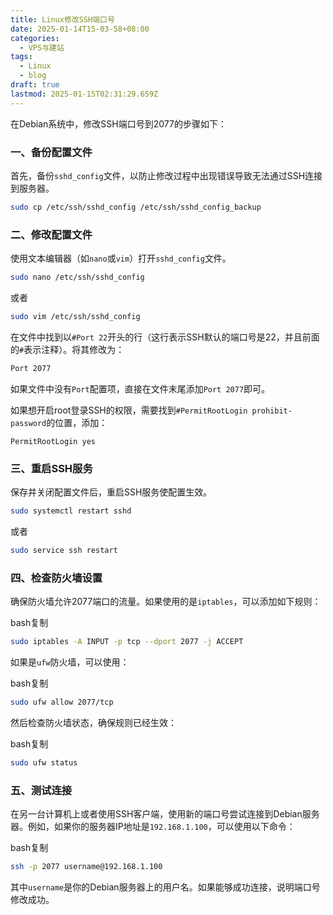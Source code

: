 ```yaml
---
title: Linux修改SSH端口号
date: 2025-01-14T15-03-58+08:00
categories:
  - VPS与建站
tags:
  - Linux
  - blog
draft: true
lastmod: 2025-01-15T02:31:29.659Z
---
```

在Debian系统中，修改SSH端口号到2077的步骤如下：

### 一、备份配置文件

首先，备份`sshd_config`文件，以防止修改过程中出现错误导致无法通过SSH连接到服务器。

```bash
sudo cp /etc/ssh/sshd_config /etc/ssh/sshd_config_backup
```

### 二、修改配置文件

使用文本编辑器（如`nano`或`vim`）打开`sshd_config`文件。

```bash
sudo nano /etc/ssh/sshd_config
```

或者

```bash
sudo vim /etc/ssh/sshd_config
```

在文件中找到以`#Port 22`开头的行（这行表示SSH默认的端口号是22，并且前面的`#`表示注释）。将其修改为：

```bash
Port 2077
```

如果文件中没有`Port`配置项，直接在文件末尾添加`Port 2077`即可。

如果想开启root登录SSH的权限，需要找到`#PermitRootLogin prohibit-password`的位置，添加：

```
PermitRootLogin yes
```

### 三、重启SSH服务

保存并关闭配置文件后，重启SSH服务使配置生效。

```bash
sudo systemctl restart sshd
```

或者

```bash
sudo service ssh restart
```

### 四、检查防火墙设置

确保防火墙允许2077端口的流量。如果使用的是`iptables`，可以添加如下规则：

bash复制

```bash
sudo iptables -A INPUT -p tcp --dport 2077 -j ACCEPT
```

如果是`ufw`防火墙，可以使用：

bash复制

```bash
sudo ufw allow 2077/tcp
```

然后检查防火墙状态，确保规则已经生效：

bash复制

```bash
sudo ufw status
```

### 五、测试连接

在另一台计算机上或者使用SSH客户端，使用新的端口号尝试连接到Debian服务器。例如，如果你的服务器IP地址是`192.168.1.100`，可以使用以下命令：

bash复制

```bash
ssh -p 2077 username@192.168.1.100
```

其中`username`是你的Debian服务器上的用户名。如果能够成功连接，说明端口号修改成功。
